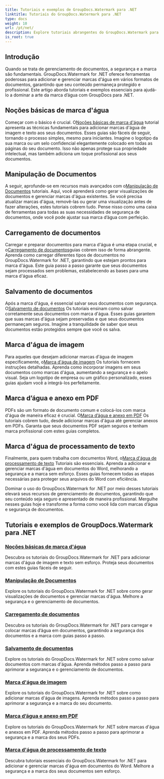 ```yaml
---
title: Tutoriais e exemplos de GroupDocs.Watermark para .NET
linktitle: Tutoriais do GroupDocs.Watermark para .NET
type: docs
weight: 10
url: /pt/net/
description: Explore tutoriais abrangentes do GroupDocs.Watermark para .NET. Aprenda a adicionar, gerenciar e proteger marcas d'água em vários formatos de documentos com guias passo a passo.
is_root: true
---
```

## Introdução

Quando se trata de gerenciamento de documentos, a segurança e a marca são fundamentais. GroupDocs.Watermark for .NET oferece ferramentas poderosas para adicionar e gerenciar marcas d'água em vários formatos de documentos, garantindo que seu conteúdo permaneça protegido e profissional. Este artigo aborda tutoriais e exemplos essenciais para ajudá-lo a dominar a arte da marca d’água com GroupDocs para .NET.

## Noções básicas de marca d'água

 Começar com o básico é crucial. O[Noções básicas de marca d'água](./watermarking-basics/) tutorial apresenta as técnicas fundamentais para adicionar marcas d'água de imagem e texto aos seus documentos. Esses guias são fáceis de seguir, tornando o processo simples, mesmo para iniciantes. Imagine o logotipo da sua marca ou um selo confidencial elegantemente colocado em todas as páginas do seu documento. Isso não apenas protege sua propriedade intelectual, mas também adiciona um toque profissional aos seus documentos.

## Manipulação de Documentos

 A seguir, aprofunde-se em recursos mais avançados com o[Manipulação de Documentos](./document-manipulation/) tutoriais. Aqui, você aprenderá como gerar visualizações de documentos e gerenciar marcas d'água existentes. Se você precisa atualizar marcas d'água, removê-las ou gerar uma visualização antes de fazer alterações, estes tutoriais cobrem tudo. Pense nisso como uma caixa de ferramentas para todas as suas necessidades de segurança de documentos, onde você pode ajustar sua marca d’água com perfeição.

## Carregamento de documentos

 Carregar e preparar documentos para marca d'água é uma etapa crucial, e o[Carregamento de documentos](./document-loadings/)guias cobrem isso de forma abrangente. Aprenda como carregar diferentes tipos de documentos no GroupDocs.Watermark for .NET, garantindo que estejam prontos para marca d'água. Este guia passo a passo garante que seus documentos sejam processados sem problemas, estabelecendo as bases para uma marca d'água eficaz.

## Salvamento de documentos

 Após a marca d'água, é essencial salvar seus documentos com segurança. O[Salvamento de documentos](./document-savings/) Os tutoriais ensinam como salvar corretamente seus documentos com marca d'água. Esses guias garantem que suas marcas d'água sejam preservadas e que seus documentos permaneçam seguros. Imagine a tranquilidade de saber que seus documentos estão protegidos sempre que você os salva.

## Marca d'água de imagem

 Para aqueles que desejam adicionar marcas d'água de imagem especificamente, o[Marca d'água de imagem](./image-watermarkings/) Os tutoriais fornecem instruções detalhadas. Aprenda como incorporar imagens em seus documentos como marcas d'água, aumentando a segurança e o apelo visual. Seja um logotipo de empresa ou um gráfico personalizado, esses guias ajudam você a integrá-los perfeitamente.

## Marca d’água e anexo em PDF

PDFs são um formato de documento comum e colocá-los com marca d'água de maneira eficaz é crucial. O[Marca d’água e anexo em PDF](./pdf-watermarking-attachments/) Os tutoriais cobrem tudo, desde adicionar marcas d'água até gerenciar anexos em PDFs. Garanta que seus documentos PDF sejam seguros e tenham marca profissional com estes guias completos.

## Marca d'água de processamento de texto

 Finalmente, para quem trabalha com documentos Word, o[Marca d'água de processamento de texto](./word-processing-watermarkings/) Tutoriais são essenciais. Aprenda a adicionar e gerenciar marcas d'água em documentos do Word, melhorando a segurança e a marca sem esforço. Esses guias fornecem todas as etapas necessárias para proteger seus arquivos do Word com eficiência.

Dominar o uso do GroupDocs.Watermark for .NET por meio desses tutoriais elevará seus recursos de gerenciamento de documentos, garantindo que seu conteúdo seja seguro e apresentado de maneira profissional. Mergulhe nesses guias hoje e transforme a forma como você lida com marcas d’água e segurança de documentos.
## Tutoriais e exemplos de GroupDocs.Watermark para .NET 
### [Noções básicas de marca d'água](./watermarking-basics/)
Descubra os tutoriais do GroupDocs.Watermark for .NET para adicionar marcas d'água de imagem e texto sem esforço. Proteja seus documentos com estes guias fáceis de seguir.
### [Manipulação de Documentos](./document-manipulation/)
Explore os tutoriais do GroupDocs.Watermark for .NET sobre como gerar visualizações de documentos e gerenciar marcas d'água. Melhore a segurança e o gerenciamento de documentos.
### [Carregamento de documentos](./document-loadings/)
Descubra os tutoriais do GroupDocs.Watermark for .NET para carregar e colocar marcas d’água em documentos, garantindo a segurança dos documentos e a marca com guias passo a passo.
### [Salvamento de documentos](./document-savings/)
Explore os tutoriais do GroupDocs.Watermark for .NET sobre como salvar documentos com marcas d'água. Aprenda métodos passo a passo para aprimorar a segurança e o gerenciamento de documentos.
### [Marca d'água de imagem](./image-watermarkings/)
Explore os tutoriais do GroupDocs.Watermark for .NET sobre como adicionar marcas d'água de imagens. Aprenda métodos passo a passo para aprimorar a segurança e a marca do seu documento.
### [Marca d’água e anexo em PDF](./pdf-watermarking-attachments/)
Explore os tutoriais do GroupDocs.Watermark for .NET sobre marcas d'água e anexos em PDF. Aprenda métodos passo a passo para aprimorar a segurança e a marca dos seus PDFs.
### [Marca d'água de processamento de texto](./word-processing-watermarkings/)
Descubra tutoriais essenciais do GroupDocs.Watermark for .NET para adicionar e gerenciar marcas d'água em documentos do Word. Melhore a segurança e a marca dos seus documentos sem esforço.
